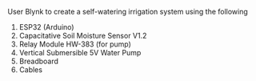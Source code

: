 User Blynk to create a self-watering irrigation system using the following

1. ESP32 (Arduino)
2. Capacitative Soil Moisture Sensor V1.2
3. Relay Module HW-383 (for pump)
4. Vertical Submersible 5V Water Pump
5. Breadboard
6. Cables 
